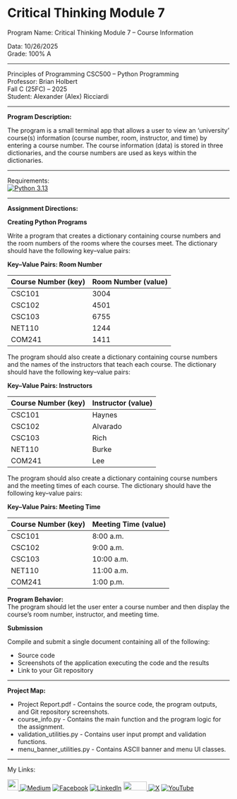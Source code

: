 ﻿# Critical Thinking Module 7
Program Name: Critical Thinking Module 7 – Course Information

Data:  10/26/2025  
Grade: 100% A

---

Principles of Programming CSC500 – Python Programming   
Professor: Brian Holbert  
Fall C (25FC) – 2025   
Student: Alexander (Alex) Ricciardi

---

**Program Description:**

The program is a small terminal app that allows a user to view 
an ‘university’ course(s) information (course number, room, instructor, and time) 
by entering a course number. 
The course information (data) is stored in three dictionaries, 
and the course numbers are used as keys within the dictionaries.

---

Requirements:  
[![Python 3.13](https://img.shields.io/badge/python-3.13-blue.svg)](https://www.python.org/downloads/)

---

**Assignment Directions:**  

**Creating Python Programs**

Write a program that creates a dictionary containing course numbers and the room numbers of the rooms where the courses meet. The dictionary should have the following key–value pairs:

**Key–Value Pairs: Room Number**

| Course Number (key) | Room Number (value) |
|---|---|
| CSC101 | 3004 |
| CSC102 | 4501 |
| CSC103 | 6755 |
| NET110 | 1244 |
| COM241 | 1411 |

The program should also create a dictionary containing course numbers and the names of the instructors that teach each course. The dictionary should have the following key–value pairs:

**Key–Value Pairs: Instructors**

| Course Number (key) | Instructor (value) |
|---|---|
| CSC101 | Haynes |
| CSC102 | Alvarado |
| CSC103 | Rich |
| NET110 | Burke |
| COM241 | Lee |

The program should also create a dictionary containing course numbers and the meeting times of each course. The dictionary should have the following key–value pairs:

**Key–Value Pairs: Meeting Time**

| Course Number (key) | Meeting Time (value) |
|---|---|
| CSC101 | 8:00 a.m. |
| CSC102 | 9:00 a.m. |
| CSC103 | 10:00 a.m. |
| NET110 | 11:00 a.m. |
| COM241 | 1:00 p.m. |

**Program Behavior:**  
The program should let the user enter a course number and then display the course’s room number, instructor, and meeting time.

**Submission**

Compile and submit a single document containing all of the following:
- Source code
- Screenshots of the application executing the code and the results
- Link to your Git repository

---

**Project Map:**

- Project Report.pdf - Contains the source code, the program outputs, and Git repository  screenshots.
- course_info.py - Contains the main function and the program logic for the assignment.
- validation_utilities.py - Contains user input prompt and validation functions.
- menu_banner_utilities.py - Contains ASCII banner and menu UI classes.

---

My Links:   

<span><a href="https://www.alexomegapy.com" target="_blank"><img width="25" height="25" src="https://github.com/user-attachments/assets/a8e0ea66-5d8f-43b3-8fff-2c3d74d57f53"></span>    [![Medium](https://img.shields.io/badge/Medium-12100E?style=for-the-badge&logo=medium&logoColor=whit)](https://medium.com/@alex.omegapy)    [![Facebook](https://img.shields.io/badge/Facebook-%231877F2.svg?logo=Facebook&logoColor=white)](https://www.facebook.com/profile.php?id=100089638857137)    [![LinkedIn](https://img.shields.io/badge/LinkedIn-%230077B5.svg?logo=linkedin&logoColor=white)](https://linkedin.com/in/alex-ricciardi)    <span><a href="https://www.threads.net/@alexomegapy?hl=en" target="_blank"><img width="53" height="20" src="https://github.com/user-attachments/assets/58c9e833-4501-42e4-b4fe-39ffafba99b2"></span>    [![X](https://img.shields.io/badge/X-black.svg?logo=X&logoColor=white)](https://x.com/AlexOmegapy)    [![YouTube](https://img.shields.io/badge/YouTube-%23FF0000.svg?logo=YouTube&logoColor=white)](https://www.youtube.com/channel/UC4rMaQ7sqywMZkfS1xGh2AA) 

